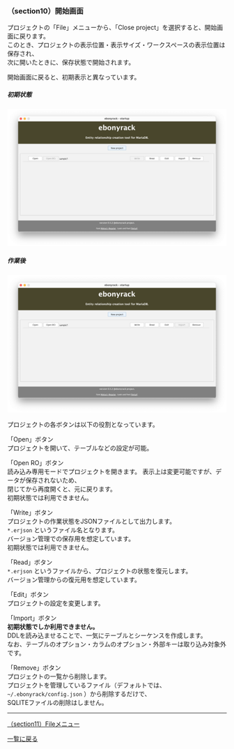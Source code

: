 ### （section10）開始画面

プロジェクトの「File」メニューから、「Close project」を選択すると、開始画面に戻ります。  
このとき、プロジェクトの表示位置・表示サイズ・ワークスペースの表示位置は保存され、  
次に開いたときに、保存状態で開始されます。  

開始画面に戻ると、初期表示と異なっています。  

##### 初期状態

![](../image/02_Startup_02.png)

##### 作業後

![](../image/13_Startup_01.png)

プロジェクトの各ボタンは以下の役割となっています。  

「Open」ボタン  
  プロジェクトを開いて、テーブルなどの設定が可能。

「Open RO」ボタン  
  読み込み専用モードでプロジェクトを開きます。
  表示上は変更可能ですが、データが保存されないため、  
  閉じてから再度開くと、元に戻ります。  
  初期状態では利用できません。  

「Write」ボタン  
  プロジェクトの作業状態をJSONファイルとして出力します。  
  `*.erjson` というファイル名となります。  
  バージョン管理での保存用を想定しています。  
  初期状態では利用できません。  

「Read」ボタン  
  `*.erjson` というファイルから、プロジェクトの状態を復元します。  
  バージョン管理からの復元用を想定しています。  

「Edit」ボタン  
  プロジェクトの設定を変更します。  

「Import」ボタン  
  __初期状態でしか利用できません。__  
  DDLを読み込ませることで、一気にテーブルとシーケンスを作成します。  
  なお、テーブルのオプション・カラムのオプション・外部キーは取り込み対象外です。  

「Remove」ボタン  
  プロジェクトの一覧から削除します。  
  プロジェクトを管理しているファイル（デフォルトでは、`~/.ebonyrack/config.json` ）から削除するだけで、  
  SQLITEファイルの削除はしません。  

---

[（section11）Fileメニュー](section11.md)

[一覧に戻る](../manual.ja.md)

  